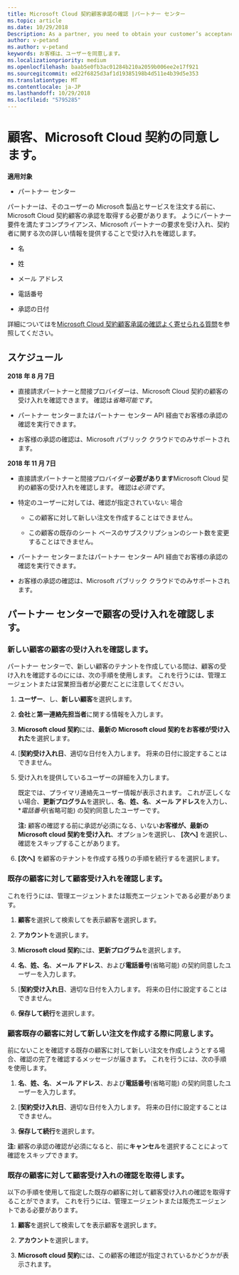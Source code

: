 ```yaml
---
title: Microsoft Cloud 契約顧客承諾の確認 |パートナー センター
ms.topic: article
ms.date: 10/29/2018
Description: As a partner, you need to obtain your customer’s acceptance of the Microsoft Cloud Agreement before you can order Microsoft products and services for that customer. To better help partners meet compliance requirements, Microsoft asks partners to confirm acceptance by providing certain details regarding the person who accepted the agreement.
author: v-petand
ms.author: v-petand
keywords: お客様は、ユーザーを同意します。
ms.localizationpriority: medium
ms.openlocfilehash: baab5e0fb3ac01284b210a2059b006ee2e17f921
ms.sourcegitcommit: ed22f6825d3af1d19385198b4d511e4b39d5e353
ms.translationtype: MT
ms.contentlocale: ja-JP
ms.lasthandoff: 10/29/2018
ms.locfileid: "5795285"
---
```

# <a name="confirm-customer-acceptance-of-the-microsoft-cloud-agreement"></a>顧客、Microsoft Cloud 契約の同意します。

**適用対象**
-  パートナー センター

パートナーは、そのユーザーの Microsoft 製品とサービスを注文する前に、Microsoft Cloud 契約顧客の承認を取得する必要があります。 ようにパートナー要件を満たすコンプライアンス、Microsoft パートナーの要求を受け入れ、契約者に関する次の詳しい情報を提供することで受け入れを確認します。 

-   名

-   姓

-   メール アドレス

-   電話番号

-   承認の日付

詳細についてはを[Microsoft Cloud 契約顧客承諾の確認よく寄せられる質問](https://docs.microsoft.com/en-us/partner-center/confirm-consent-faq)を参照してください。

## <a name="schedule"></a>スケジュール

**2018 年 8 月 7日**

-   直接請求パートナーと間接プロバイダーは、Microsoft Cloud 契約の顧客の受け入れを確認できます。 確認は*省略可能です*。

-   パートナー センターまたはパートナー センター API 経由でお客様の承認の確認を実行できます。

-   お客様の承認の確認は、Microsoft パブリック クラウドでのみサポートされます。


**2018 年 11 月 7日**

-   直接請求パートナーと間接プロバイダー**必要があります**Microsoft Cloud 契約の顧客の受け入れを確認します。 確認は*必須です*。

-   特定のユーザーに対しては、確認が指定されていない: 場合

    -   この顧客に対して新しい注文を作成することはできません。

    -   この顧客の既存のシート ベースのサブスクリプションのシート数を変更することはできません。

-   パートナー センターまたはパートナー センター API 経由でお客様の承認の確認を実行できます。

-   お客様の承認の確認は、Microsoft パブリック クラウドでのみサポートされます。


## <a name="confirming-customer-acceptance-in-partner-center"></a>パートナー センターで顧客の受け入れを確認します。

### <a name="confirm-customer-acceptance-for-a-new-customer"></a>新しい顧客の顧客の受け入れを確認します。

パートナー センターで、新しい顧客のテナントを作成している間は、顧客の受け入れを確認するのにには、次の手順を使用します。 これを行うには、管理エージェントまたは営業担当者が必要だことに注意してください。 
1.  **ユーザー**、し、**新しい顧客**を選択します。

2.  **会社**と**第一連絡先担当者**に関する情報を入力します。

3.  **Microsoft cloud 契約**には、**最新の Microsoft cloud 契約をお客様が受け入れた**を選択します。 

4.  [**契約受け入れ日**、適切な日付を入力します。 将来の日付に設定することはできません。

5.  受け入れを提供しているユーザーの詳細を入力します。 

    既定では、プライマリ連絡先ユーザー情報が表示されます。 これが正しくない場合、**更新プログラム**を選択し、**名**、**姓、名**、**メール アドレス**を入力し、**電話番号*(省略可能) の契約同意したユーザーです。

    **注:** 顧客の確認する前に承認が必須になる、いない**お客様が、最新の Microsoft cloud 契約を受け入れ**、オプションを選択し、 **[次へ]** を選択し、確認をスキップすることがあります。

6.  **[次へ]** を顧客のテナントを作成する残りの手順を続行するを選択します。

### <a name="confirm-customer-acceptance-for-an-existing-customer"></a>既存の顧客に対して顧客受け入れを確認します。

これを行うには、管理エージェントまたは販売エージェントである必要があります。 

1.  **顧客**を選択して検索してを表示顧客を選択します。 

2.  **アカウント**を選択します。

3.  **Microsoft cloud 契約**には、**更新プログラム**を選択します。

4.  **名**、**姓、名**、**メール アドレス**、および**電話番号**(省略可能) の契約同意したユーザーを入力します。

5.  [**契約受け入れ日**、適切な日付を入力します。 将来の日付に設定することはできません。

6.  **保存して続行**を選択します。

### <a name="confirm-customer-acceptance-while-creating-new-order-for-an-existing-customer"></a>顧客既存の顧客に対して新しい注文を作成する際に同意します。

前にないことを確認する既存の顧客に対して新しい注文を作成しようとする場合、確認の完了を確認するメッセージが届きます。 これを行うには、次の手順を使用します。 

1.  **名**、**姓、名**、**メール アドレス**、および**電話番号**(省略可能) の契約同意したユーザーを入力します。

2.  [**契約受け入れ日**、適切な日付を入力します。 将来の日付に設定することはできません。

3.  **保存して続行**を選択します。

**注:** 顧客の承認の確認が必須になると、前に**キャンセル**を選択することによって確認をスキップできます。

### <a name="retrieve-confirmation-of-customer-acceptance-for-an-existing-customer"></a>既存の顧客に対して顧客受け入れの確認を取得します。

以下の手順を使用して指定した既存の顧客に対して顧客受け入れの確認を取得することができます。 これを行うには、管理エージェントまたは販売エージェントである必要があります。 

1.  **顧客**を選択して検索してを表示顧客を選択します。 

2.  **アカウント**を選択します。

3.  **Microsoft cloud 契約**には、この顧客の確認が指定されているかどうかが表示されます。

